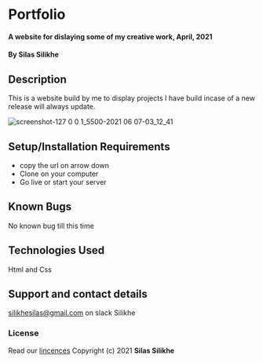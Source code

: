 # Portfolio

#### A website for dislaying some of my creative work, April, 2021

#### By **Silas Silikhe**

## Description

This is a website build by me to display projects I have build incase of a new release will always update.

![screenshot-127 0 0 1_5500-2021 06 07-03_12_41](https://user-images.githubusercontent.com/65366942/120944653-51d8e200-c73e-11eb-8580-c0bb7f62a347.png)

## Setup/Installation Requirements

- copy the url on arrow down
- Clone on your computer
- Go live or start your server

## Known Bugs

No known bug till this time

## Technologies Used

Html and Css

## Support and contact details

silikhesilas@gmail.com on slack Silikhe

### License

Read our [lincences](./Lincense)
Copyright (c) 2021 **Silas Silikhe**
